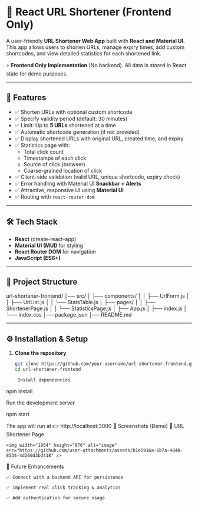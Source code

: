 # 🔗 React URL Shortener (Frontend Only)

A user-friendly **URL Shortener Web App** built with **React and Material UI**.  
This app allows users to shorten URLs, manage expiry times, add custom shortcodes, and view detailed statistics for each shortened link.  

⚡ **Frontend Only Implementation** (No backend). All data is stored in React state for demo purposes.

---

## 🚀 Features

- ✅ Shorten URLs with optional custom shortcode  
- ✅ Specify validity period (default: 30 minutes)  
- ✅ Limit: Up to **5 URLs** shortened at a time  
- ✅ Automatic shortcode generation (if not provided)  
- ✅ Display shortened URLs with original URL, created time, and expiry  
- ✅ Statistics page with:
  - Total click count  
  - Timestamps of each click  
  - Source of click (browser)  
  - Coarse-grained location of click  
- ✅ Client-side validation (valid URL, unique shortcode, expiry check)  
- ✅ Error handling with Material UI **Snackbar + Alerts**  
- ✅ Attractive, responsive UI using **Material UI**  
- ✅ Routing with `react-router-dom`  

---

## 🛠️ Tech Stack

- **React** (create-react-app)  
- **Material UI (MUI)** for styling  
- **React Router DOM** for navigation  
- **JavaScript (ES6+)**  

---

## 📂 Project Structure

url-shortener-frontend/
│── src/
│ ├── components/
│ │ ├── UrlForm.js
│ │ ├── UrlList.js
│ │ └── StatsTable.js
│ ├── pages/
│ │ ├── ShortenerPage.js
│ │ └── StatisticsPage.js
│ ├── App.js
│ ├── index.js
│ └── index.css
│── package.json
│── README.md


---

## ⚙️ Installation & Setup

1. **Clone the repository**
   ```bash
   git clone https://github.com/your-username/url-shortener-frontend.git
   cd url-shortener-frontend

    Install dependencies

npm install

Run the development server

npm start

The app will run at 👉 http://localhost:3000
📸 Screenshots (Demo)
🔗 URL Shortener Page

    <img width="1854" height="876" alt="image" src="https://github.com/user-attachments/assets/b1e5916a-6b7a-4840-8534-4d260d3bd418" />


🎯 Future Enhancements

    ✅ Connect with a backend API for persistence

    ✅ Implement real click tracking & analytics

    ✅ Add authentication for secure usage
